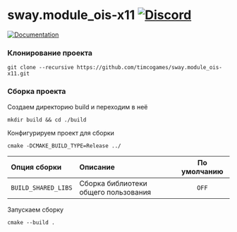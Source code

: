 # sway.module_ois-x11 [![Discord](https://discordapp.com/api/guilds/402238411639095297/widget.png)](https://discord.gg/vCMcgwQ)

[![Documentation](https://codedocs.xyz/timcogames/sway.module_ois-x11.svg)](https://codedocs.xyz/timcogames/sway.module_ois-x11/)

### Клонирование проекта

```console
git clone --recursive https://github.com/timcogames/sway.module_ois-x11.git
```

### Сборка проекта

Создаем директорию build и переходим в неё

```console
mkdir build && cd ./build
```

Конфигурируем проект для сборки

```console
cmake -DCMAKE_BUILD_TYPE=Release ../
```

Опция сборки | Описание | По умолчанию
:---|:---|:---:
`BUILD_SHARED_LIBS` | Сборка библиотеки общего пользования | `OFF`

Запускаем сборку

```console
cmake --build .
```
